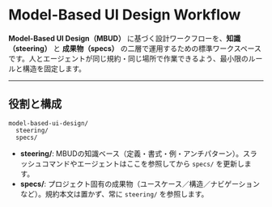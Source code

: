 # Model-Based UI Design Workflow

**Model-Based UI Design（MBUD）** に基づく設計ワークフローを、**知識（steering）** と **成果物（specs）** の二層で運用するための標準ワークスペースです。人とエージェントが同じ規約・同じ場所で作業できるよう、最小限のルールと構造を固定します。

---

## 役割と構成

```plaintext
model-based-ui-design/
  steering/
  specs/
```

- **steering/**: MBUDの知識ベース（定義・書式・例・アンチパターン）。スラッシュコマンドやエージェントはここを参照してから `specs/` を更新します。  
- **specs/**: プロジェクト固有の成果物（ユースケース／構造／ナビゲーションなど）。規約本文は置かず、常に `steering/` を参照します。
